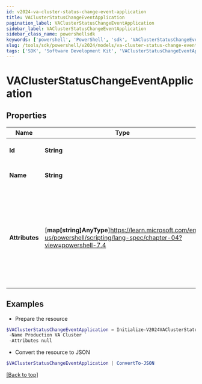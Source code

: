 ```yaml
---
id: v2024-va-cluster-status-change-event-application
title: VAClusterStatusChangeEventApplication
pagination_label: VAClusterStatusChangeEventApplication
sidebar_label: VAClusterStatusChangeEventApplication
sidebar_class_name: powershellsdk
keywords: ['powershell', 'PowerShell', 'sdk', 'VAClusterStatusChangeEventApplication', 'V2024VAClusterStatusChangeEventApplication'] 
slug: /tools/sdk/powershell/v2024/models/va-cluster-status-change-event-application
tags: ['SDK', 'Software Development Kit', 'VAClusterStatusChangeEventApplication', 'V2024VAClusterStatusChangeEventApplication']
---
```



# VAClusterStatusChangeEventApplication

## Properties

Name | Type | Description | Notes
------------ | ------------- | ------------- | -------------
**Id** | **String** | The GUID of the application | [required]
**Name** | **String** | The name of the application | [required]
**Attributes** | [**map[string]AnyType**]https://learn.microsoft.com/en-us/powershell/scripting/lang-spec/chapter-04?view=powershell-7.4 | Custom map of attributes for a source.  This will only be populated if type is `SOURCE` and the source has a proxy. | [required]

## Examples

- Prepare the resource
```powershell
$VAClusterStatusChangeEventApplication = Initialize-V2024VAClusterStatusChangeEventApplication  -Id 2c9180866166b5b0016167c32ef31a66 `
 -Name Production VA Cluster `
 -Attributes null
```

- Convert the resource to JSON
```powershell
$VAClusterStatusChangeEventApplication | ConvertTo-JSON
```


[[Back to top]](#) 

